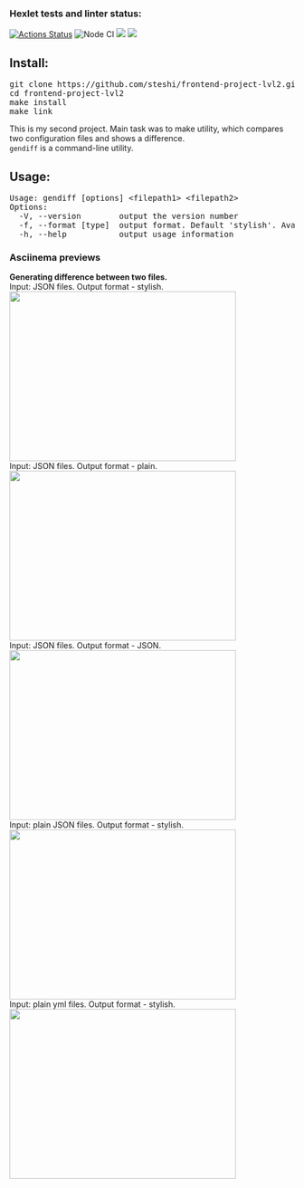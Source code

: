 ### Hexlet tests and linter status:
[![Actions Status](https://github.com/steshi/frontend-project-lvl2/workflows/hexlet-check/badge.svg)](https://github.com/steshi/frontend-project-lvl2/actions)
![Node CI](https://github.com/steshi/frontend-project-lvl2/workflows/Node%20CI/badge.svg)
<a href="https://codeclimate.com/github/steshi/frontend-project-lvl2/maintainability"><img src="https://api.codeclimate.com/v1/badges/984a1da5cb4188c46ec9/maintainability" /></a>
<a href="https://codeclimate.com/github/steshi/frontend-project-lvl2/test_coverage"><img src="https://api.codeclimate.com/v1/badges/984a1da5cb4188c46ec9/test_coverage" /></a>

<h2>Install: </h2>
<pre>git clone https://github.com/steshi/frontend-project-lvl2.git
cd frontend-project-lvl2
make install
make link</pre>

This is my second project. Main task was to make utility, which compares two configuration files and shows a difference.<br>
`gendiff` is a command-line utility.

<h2>Usage:</h2>
<pre>Usage: gendiff [options] &lt;filepath1&gt; &lt;filepath2&gt;
Options:
  -V, --version        output the version number
  -f, --format [type]  output format. Default 'stylish'. Available: 'stylish', 'plain', 'json'.
  -h, --help           output usage information
</pre>
<h3>Asciinema previews</h3>

<b>Generating difference between two files.</b><br> 
Input: JSON files. Output format - stylish.<br>
<a href="https://asciinema.org/a/395683" target="_blank"><img src="https://asciinema.org/a/395683.svg" width="400" height="300" /></a><br>
Input: JSON files. Output format - plain.<br>
<a href="https://asciinema.org/a/396129" target="_blank"><img src="https://asciinema.org/a/396129.svg" width="400" height="300" /></a><br>
Input: JSON files. Output format - JSON.<br>
<a href="https://asciinema.org/a/396456" target="_blank"><img src="https://asciinema.org/a/396456.svg" width="400" height="300" /></a><br>
Input: plain JSON files. Output format - stylish.<br>
<a href="https://asciinema.org/a/396459" target="_blank"><img src="https://asciinema.org/a/396459.svg" width="400" height="300" /></a><br>
Input: plain yml files. Output format - stylish.<br>
<a href="https://asciinema.org/a/396461" target="_blank"><img src="https://asciinema.org/a/396461.svg" width="400" height="300" /></a><br>
